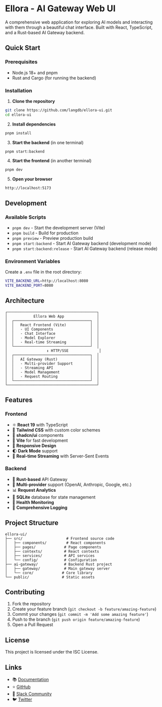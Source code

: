 # Ellora - AI Gateway Web UI

A comprehensive web application for exploring AI models and interacting with them through a beautiful chat interface. Built with React, TypeScript, and a Rust-based AI Gateway backend.

## Quick Start

### Prerequisites
- Node.js 18+ and pnpm
- Rust and Cargo (for running the backend)

### Installation

1. **Clone the repository**
```bash
git clone https://github.com/langdb/ellora-ui.git
cd ellora-ui
```

2. **Install dependencies**
```bash
pnpm install
```

3. **Start the backend** (in one terminal)
```bash
pnpm start:backend
```

4. **Start the frontend** (in another terminal)
```bash
pnpm dev
```

5. **Open your browser**
```
http://localhost:5173
```

## Development

### Available Scripts

- `pnpm dev` - Start the development server (Vite)
- `pnpm build` - Build for production
- `pnpm preview` - Preview production build
- `pnpm start:backend` - Start AI Gateway backend (development mode)
- `pnpm start:backend:release` - Start AI Gateway backend (release mode)

### Environment Variables

Create a `.env` file in the root directory:

```bash
VITE_BACKEND_URL=http://localhost:8080
VITE_BACKEND_PORT=8080
```

## Architecture

```
┌─────────────────────────────────────────┐
│            Ellora Web App               │
│  ┌───────────────────────────────────┐  │
│  │   React Frontend (Vite)           │  │
│  │   - UI Components                 │  │
│  │   - Chat Interface                │  │
│  │   - Model Explorer                │  │
│  │   - Real-time Streaming           │  │
│  └───────────────────────────────────┘  │
│                  ↕ HTTP/SSE              │
│  ┌───────────────────────────────────┐  │
│  │   AI Gateway (Rust)               │  │
│  │   - Multi-provider Support        │  │
│  │   - Streaming API                 │  │
│  │   - Model Management              │  │
│  │   - Request Routing               │  │
│  └───────────────────────────────────┘  │
└─────────────────────────────────────────┘
```

## Features

### Frontend
- ⚛️ **React 19** with TypeScript
- 🎨 **Tailwind CSS** with custom color schemes
- 🧩 **shadcn/ui** components
- 🎯 **Vite** for fast development
- 📱 **Responsive Design**
- 🌓 **Dark Mode** support
- 🔄 **Real-time Streaming** with Server-Sent Events

### Backend
- 🦀 **Rust-based** API Gateway
- 🔌 **Multi-provider** support (OpenAI, Anthropic, Google, etc.)
- 📊 **Request Analytics**
- 💾 **SQLite** database for state management
- 🔄 **Health Monitoring**
- 📝 **Comprehensive Logging**

## Project Structure

```
ellora-ui/
├── src/                    # Frontend source code
│   ├── components/         # React components
│   ├── pages/             # Page components
│   ├── contexts/          # React contexts
│   ├── services/          # API services
│   └── config/            # Configuration
├── ai-gateway/            # Backend Rust project
│   ├── gateway/           # Main gateway server
│   └── core/             # Core library
└── public/               # Static assets
```

## Contributing

1. Fork the repository
2. Create your feature branch (`git checkout -b feature/amazing-feature`)
3. Commit your changes (`git commit -m 'Add some amazing feature'`)
4. Push to the branch (`git push origin feature/amazing-feature`)
5. Open a Pull Request

## License

This project is licensed under the ISC License.

## Links

- 📚 [Documentation](https://docs.langdb.ai)
- ⭐ [GitHub](https://github.com/langdb/ai-gateway)
- 💬 [Slack Community](https://join.slack.com/t/langdbcommunity/shared_invite/zt-2haf5kj6a-d7NX6TFJUPX45w~Ag4dzlg)
- 🐦 [Twitter](https://x.com/LangdbAi)
